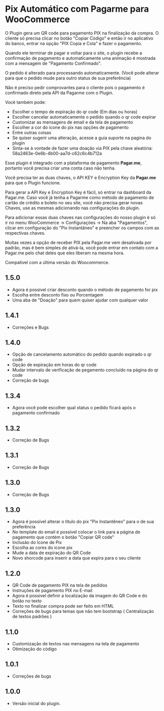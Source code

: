 # Pix Automático com Pagarme para WooCommerce #

O Plugin gera um QR code para pagamento PIX na finalização da compra. O cliente só precisa clicar no botão "Copiar Código" e então ir no aplicativo do banco, entrar na opção "PIX Copia e Cola" e fazer o pagamento.

Quando ele terminar de pagar e voltar para o site, o plugin recebe a confirmação de pagamento e automaticamente uma animação é mostrada com a mensagem de "Pagamento Confirmado".

O pedido é alterado para processando automaticamente. (Você pode alterar para que o pedido mude para outro status de sua preferência)

Não é preciso pedir comprovantes para o cliente pois o pagamento é confirmado direto pela API da Pagarme com o Plugin.

Você também pode:
* Escolher o tempo de expiração do qr code (Em dias ou horas)
* Escolher cancelar automaticamente o pedido quando o qr code expirar
* Customizar as mensagens de email e da tela de pagamento
* Escolher a cor do icone do pix nas opções de pagamento
* Entre outras coisas
* Se quiser sugerir uma alteração, acesse a guia suporte na pagina do plugin
* Sinta-se à vontade de fazer uma doação via PIX pela chave aleatória: 58a2463e-0e6b-4b00-aa7d-c62c6c4b712a

Esse plugin é integrado com a plataforma de pagamento **Pagar.me**, portanto você precisa criar uma conta caso não tenha.

Você precisa ter as duas chaves, o API KEY e Encryption Key da **Pagar.me** para que o Plugin funcione.

Para gerar a API Key e Encryption Key é fácil, só entrar na dashboard da Pagar.me. Caso você já tenha a Pagarme como método de pagamento de cartão de crédito e boleto no seu site, você não precisa gerar novas Chaves, use as mesmas adicionando nas configurações do plugin.

Para adicionar essas duas chaves nas configurações do nosso plugin é só ir no menu WooCommerce -> Configurações -> Na aba "Pagamentos", clicar em configuração do "Pix Instantâneo" e preencher os campos com as respectivas chaves.

Muitas vezes a opção de receber PIX pela Pagar.me vem desativada por padrão, mas é bem simples de ativá-la, você pode entrar em contato com a Pagar.me pelo chat deles que eles liberam na mesma hora.

Compativel com a última versão do Woocommerce.

## 1.5.0 ##

* Agora é possível criar desconto quando o método de pagamento for pix
* Escolha entre desconto fixo ou Porcentagem
* Uma aba de "Doação" para quem quiser ajudar com qualquer valor

## 1.4.1 ##

* Correções e Bugs

## 1.4.0 ##

* Opção de cancelamento automático do pedido quando expirado o qr code
* Opção de expiração em horas do qr code
* Mudar intervalo de verificação de pegamento concluído na página do qr code
* Correção de bugs

## 1.3.4 ##

* Agora você pode escolher qual status o pedido ficará após o pagamento confirmado

## 1.3.2 ##

* Correção de Bugs

## 1.3.1 ##

* Correção de Bugs

## 1.3.0 ##

* Correção de Bugs

## 1.3.0 ##

* Agora é possível alterar o titulo do pix "Pix Instantêneo" para o de sua preferência
* No template do email é possível colocar o link para a página de pagamento que contém o botão "Copiar QR code"
* Inclusão do Icone de Pix
* Escolha as cores do icone pix
* Mude a data de expiração do QR Code
* Novo shorcode para inserir a data que expira para o seu cliente

## 1.2.0 ##

* QR Code de pagamento PIX na tela de pedidos
* Instruções de pagamento PIX no E-mail
* Agora é possivel definir a localização da imagem do QR Code e do botão no texto
* Texto no finalizar compra pode ser feito em HTML
* Correções de bugs para temas que não tem bootstrap ( Centralização de textos padrões )

## 1.1.0 ##

* Customização de textos nas mensagens na tela de pagamento
* Otimização do código

## 1.0.1 ##

* Correções de bugs

## 1.0.0  ##

* Versão inicial do plugin.
